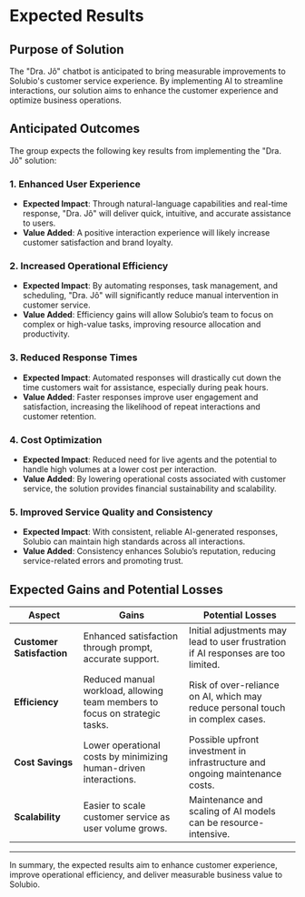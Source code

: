 # Expected Results

## Purpose of Solution

The "Dra. Jô" chatbot is anticipated to bring measurable improvements to Solubio's customer service experience. By implementing AI to streamline interactions, our solution aims to enhance the customer experience and optimize business operations.

## Anticipated Outcomes

The group expects the following key results from implementing the "Dra. Jô" solution:

### 1. **Enhanced User Experience**
   - **Expected Impact**: Through natural-language capabilities and real-time response, "Dra. Jô" will deliver quick, intuitive, and accurate assistance to users.
   - **Value Added**: A positive interaction experience will likely increase customer satisfaction and brand loyalty.

### 2. **Increased Operational Efficiency**
   - **Expected Impact**: By automating responses, task management, and scheduling, "Dra. Jô" will significantly reduce manual intervention in customer service.
   - **Value Added**: Efficiency gains will allow Solubio’s team to focus on complex or high-value tasks, improving resource allocation and productivity.

### 3. **Reduced Response Times**
   - **Expected Impact**: Automated responses will drastically cut down the time customers wait for assistance, especially during peak hours.
   - **Value Added**: Faster responses improve user engagement and satisfaction, increasing the likelihood of repeat interactions and customer retention.

### 4. **Cost Optimization**
   - **Expected Impact**: Reduced need for live agents and the potential to handle high volumes at a lower cost per interaction.
   - **Value Added**: By lowering operational costs associated with customer service, the solution provides financial sustainability and scalability.

### 5. **Improved Service Quality and Consistency**
   - **Expected Impact**: With consistent, reliable AI-generated responses, Solubio can maintain high standards across all interactions.
   - **Value Added**: Consistency enhances Solubio’s reputation, reducing service-related errors and promoting trust.

## Expected Gains and Potential Losses

| Aspect                       | Gains                                                                                           | Potential Losses                                                      |
|------------------------------|-------------------------------------------------------------------------------------------------|-----------------------------------------------------------------------|
| **Customer Satisfaction**    | Enhanced satisfaction through prompt, accurate support.                                         | Initial adjustments may lead to user frustration if AI responses are too limited. |
| **Efficiency**               | Reduced manual workload, allowing team members to focus on strategic tasks.                     | Risk of over-reliance on AI, which may reduce personal touch in complex cases.     |
| **Cost Savings**             | Lower operational costs by minimizing human-driven interactions.                               | Possible upfront investment in infrastructure and ongoing maintenance costs.       |
| **Scalability**              | Easier to scale customer service as user volume grows.                                         | Maintenance and scaling of AI models can be resource-intensive.                     |

---

In summary, the expected results aim to enhance customer experience, improve operational efficiency, and deliver measurable business value to Solubio.